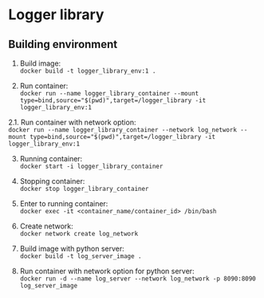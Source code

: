 # Logger library

## Building environment

1. Build image: </br>
`docker build -t logger_library_env:1 .`

2. Run container: </br>
`docker run --name logger_library_container --mount type=bind,source="$(pwd)",target=/logger_library -it logger_library_env:1`

2.1. Run container with network option: </br>
`docker run --name logger_library_container --network log_network --mount type=bind,source="$(pwd)",target=/logger_library -it logger_library_env:1`


3. Running container: </br>
`docker start -i logger_library_container`

4. Stopping container: </br>
`docker stop logger_library_container`

5. Enter to running container: </br>
`docker exec -it <container_name/container_id> /bin/bash `

6. Create network: </br>
`docker network create log_network`

7. Build image with python server: </br>
`docker build -t log_server_image .`

8. Run container with network option for python server: </br>
`docker run -d --name log_server --network log_network -p 8090:8090 log_server_image`
